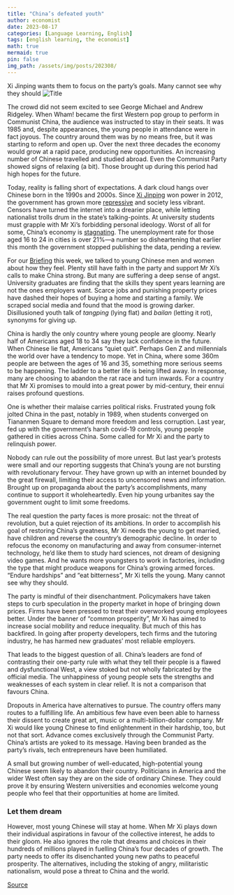 ```yaml
---
title: "China’s defeated youth"
author: economist
date: 2023-08-17
categories: [Language Learning, English]
tags: [english learning, the economist]
math: true
mermaid: true
pin: false
img_path: /assets/img/posts/202308/
---
```


Xi Jinping wants them to focus on the party’s goals. Many cannot see why they should
![Title](20230819_LDD002.webp)

The crowd did not seem excited to see George Michael and Andrew Ridgeley. When Wham! became the first Western pop group to perform in Communist China, the audience was instructed to stay in their seats. It was 1985 and, despite appearances, the young people in attendance were in fact joyous. The country around them was by no means free, but it was starting to reform and open up. Over the next three decades the economy would grow at a rapid pace, producing new opportunities. An increasing number of Chinese travelled and studied abroad. Even the Communist Party showed signs of relaxing (a bit). Those brought up during this period had high hopes for the future.

Today, reality is falling short of expectations. A dark cloud hangs over Chinese born in the 1990s and 2000s. Since [Xi Jinping](https://www.economist.com/china/2023/06/29/to-understand-xi-jinping-it-helps-to-be-steeped-in-the-classics) won power in 2012, the government has grown more [repressive](https://www.economist.com/culture/2023/08/17/two-accounts-of-surviving-and-escaping-chinese-repression) and society less vibrant. Censors have turned the internet into a drearier place, while letting nationalist trolls drum in the state’s talking-points. At university students must grapple with Mr Xi’s forbidding personal ideology. Worst of all for some, China’s economy is [stagnating](https://www.economist.com/finance-and-economics/2023/08/17/chinas-consumers-officials-and-statisticians-all-lack-confidence). The unemployment rate for those aged 16 to 24 in cities is over 21%—a number so disheartening that earlier this month the government stopped publishing the data, pending a review.

For our [Briefing](https://www.economist.com/briefing/2023/08/17/chinas-defeated-youth) this week, we talked to young Chinese men and women about how they feel. Plenty still have faith in the party and support Mr Xi’s calls to make China strong. But many are suffering a deep sense of angst. University graduates are finding that the skills they spent years learning are not the ones employers want. Scarce jobs and punishing property prices have dashed their hopes of buying a home and starting a family. We scraped social media and found that the mood is growing darker. Disillusioned youth talk of *tangping* (lying flat) and *bailan* (letting it rot), synonyms for giving up.

China is hardly the only country where young people are gloomy. Nearly half of Americans aged 18 to 34 say they lack confidence in the future. When Chinese lie flat, Americans “quiet quit”. Perhaps Gen Z and millennials the world over have a tendency to mope. Yet in China, where some 360m people are between the ages of 16 and 35, something more serious seems to be happening. The ladder to a better life is being lifted away. In response, many are choosing to abandon the rat race and turn inwards. For a country that Mr Xi promises to mould into a great power by mid-century, their ennui raises profound questions.

One is whether their malaise carries political risks. Frustrated young folk jolted China in the past, notably in 1989, when students converged on Tiananmen Square to demand more freedom and less corruption. Last year, fed up with the government’s harsh covid-19 controls, young people gathered in cities across China. Some called for Mr Xi and the party to relinquish power.

Nobody can rule out the possibility of more unrest. But last year’s protests were small and our reporting suggests that China’s young are not bursting with revolutionary fervour. They have grown up with an internet bounded by the great firewall, limiting their access to uncensored news and information. Brought up on propaganda about the party’s accomplishments, many continue to support it wholeheartedly. Even hip young urbanites say the government ought to limit some freedoms.

The real question the party faces is more prosaic: not the threat of revolution, but a quiet rejection of its ambitions. In order to accomplish his goal of restoring China’s greatness, Mr Xi needs the young to get married, have children and reverse the country’s demographic decline. In order to refocus the economy on manufacturing and away from consumer-internet technology, he’d like them to study hard sciences, not dream of designing video games. And he wants more youngsters to work in factories, including the type that might produce weapons for China’s growing armed forces. “Endure hardships” and “eat bitterness”, Mr Xi tells the young. Many cannot see why they should.

The party is mindful of their disenchantment. Policymakers have taken steps to curb speculation in the property market in hope of bringing down prices. Firms have been pressed to treat their overworked young employees better. Under the banner of “common prosperity”, Mr Xi has aimed to increase social mobility and reduce inequality. But much of this has backfired. In going after property developers, tech firms and the tutoring industry, he has harmed new graduates’ most reliable employers.

That leads to the biggest question of all. China’s leaders are fond of contrasting their one-party rule with what they tell their people is a flawed and dysfunctional West, a view stoked but not wholly fabricated by the official media. The unhappiness of young people sets the strengths and weaknesses of each system in clear relief. It is not a comparison that favours China.

Dropouts in America have alternatives to pursue. The country offers many routes to a fulfilling life. An ambitious few have even been able to harness their dissent to create great art, music or a multi-billion-dollar company. Mr Xi would like young Chinese to find enlightenment in their hardship, too, but not that sort. Advance comes exclusively through the Communist Party. China’s artists are yoked to its message. Having been branded as the party’s rivals, tech entrepreneurs have been humiliated.

A small but growing number of well-educated, high-potential young Chinese seem likely to abandon their country. Politicians in America and the wider West often say they are on the side of ordinary Chinese. They could prove it by ensuring Western universities and economies welcome young people who feel that their opportunities at home are limited.

### Let them dream

However, most young Chinese will stay at home. When Mr Xi plays down their individual aspirations in favour of the collective interest, he adds to their gloom. He also ignores the role that dreams and choices in their hundreds of millions played in fuelling China’s four decades of growth. The party needs to offer its disenchanted young new paths to peaceful prosperity. The alternatives, including the stoking of angry, militaristic nationalism, would pose a threat to China and the world. 

[Source](https://www.economist.com/leaders/2023/08/17/why-are-chinas-young-people-so-disillusioned)